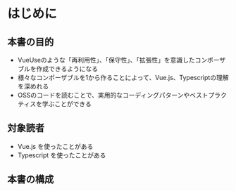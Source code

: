 # はじめに


## 本書の目的

- VueUseのような「再利用性」、「保守性」、「拡張性」を意識したコンポーザブルを作成できるようになる
- 様々なコンポーザブルを1から作ることによって、Vue.js、Typescriptの理解を深めれる
- OSSのコードを読むことで、実用的なコーディングパターンやベストプラクティスを学ぶことができる

## 対象読者

- Vue.js を使ったことがある
- Typescript を使ったことがある

## 本書の構成

<!-- TODO: write about book structure  -->
